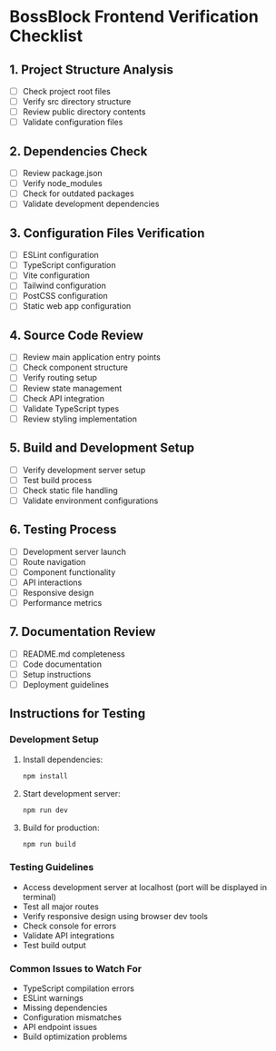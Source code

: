 # BossBlock Frontend Verification Checklist

## 1. Project Structure Analysis
- [ ] Check project root files
- [ ] Verify src directory structure
- [ ] Review public directory contents
- [ ] Validate configuration files

## 2. Dependencies Check
- [ ] Review package.json
- [ ] Verify node_modules
- [ ] Check for outdated packages
- [ ] Validate development dependencies

## 3. Configuration Files Verification
- [ ] ESLint configuration
- [ ] TypeScript configuration
- [ ] Vite configuration
- [ ] Tailwind configuration
- [ ] PostCSS configuration
- [ ] Static web app configuration

## 4. Source Code Review
- [ ] Review main application entry points
- [ ] Check component structure
- [ ] Verify routing setup
- [ ] Review state management
- [ ] Check API integration
- [ ] Validate TypeScript types
- [ ] Review styling implementation

## 5. Build and Development Setup
- [ ] Verify development server setup
- [ ] Test build process
- [ ] Check static file handling
- [ ] Validate environment configurations

## 6. Testing Process
- [ ] Development server launch
- [ ] Route navigation
- [ ] Component functionality
- [ ] API interactions
- [ ] Responsive design
- [ ] Performance metrics

## 7. Documentation Review
- [ ] README.md completeness
- [ ] Code documentation
- [ ] Setup instructions
- [ ] Deployment guidelines

## Instructions for Testing

### Development Setup
1. Install dependencies:
   ```bash
   npm install
   ```

2. Start development server:
   ```bash
   npm run dev
   ```

3. Build for production:
   ```bash
   npm run build
   ```

### Testing Guidelines
- Access development server at localhost (port will be displayed in terminal)
- Test all major routes
- Verify responsive design using browser dev tools
- Check console for errors
- Validate API integrations
- Test build output

### Common Issues to Watch For
- TypeScript compilation errors
- ESLint warnings
- Missing dependencies
- Configuration mismatches
- API endpoint issues
- Build optimization problems

